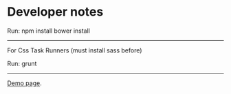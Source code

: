 # Developer notes

Run:
npm install
bower install

---------------------

For Css Task Runners (must install sass before)

Run:
grunt

---------------------

[Demo page](http://dev.paulajbastos.com/desafios/wpensar/).